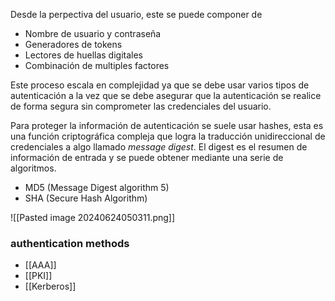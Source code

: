 Desde la perpectiva del usuario, este se puede componer de 
- Nombre de usuario y contraseña
- Generadores de tokens
- Lectores de huellas digitales
- Combinación de multiples factores

Este proceso escala en complejidad ya que se debe usar varios tipos de autenticación a la vez que se debe asegurar que la autenticación se realice de forma segura sin comprometer las credenciales del usuario. 

Para proteger la información de autenticación se suele usar hashes, esta es una función criptográfica compleja que logra la traducción unidireccional de credenciales a algo llamado _message digest_. El digest es el resumen de información de entrada y se puede obtener mediante una serie de algoritmos. 
- MD5 (Message Digest algorithm 5)
- SHA (Secure Hash Algorithm)

![[Pasted image 20240624050311.png]]

### authentication methods 
- [[AAA]] 
- [[PKI]] 
- [[Kerberos]] 